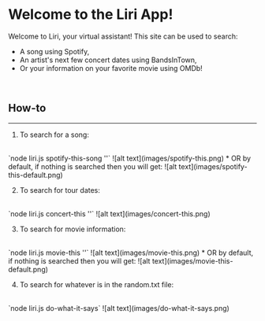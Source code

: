 # Welcome to the Liri App!
Welcome to Liri, your virtual assistant! This site can be used to search:
  - A song using Spotify,
  - An artist's next few concert dates using BandsInTown,
  - Or your information on your favorite movie using OMDb!

<br>

## How-to
---
1. To search for a song:
<br>
`node liri.js spotify-this-song '<insert song name>'`
![alt text](images/spotify-this.png)
  * OR by default, if nothing is searched then you will get:
![alt text](images/spotify-this-default.png)


2. To search for tour dates:
<br>
`node liri.js concert-this '<insert artist name>'`
![alt text](images/concert-this.png)


3. To search for movie information:
<br>
`node liri.js movie-this '<insert movie name>'`
![alt text](images/movie-this.png)
  * OR by default, if nothing is searched then you will get:
![alt text](images/movie-this-default.png)


4. To search for whatever is in the random.txt file:
<br>
`node liri.js do-what-it-says`
![alt text](images/do-what-it-says.png)